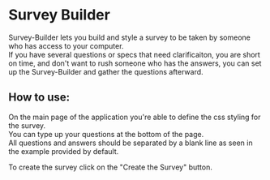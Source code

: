 Survey Builder
==============

Survey-Builder lets you build and style a survey to be taken by someone who has access to your computer.  
If you have several questions or specs that need clarificaiton, you are short on time, and don't want to rush
someone who has the answers, you can set up the Survey-Builder and gather the questions afterward.

How to use:
----

On the main page of the application you're able to define the css styling for the survey.  
You can type up your questions at the bottom of the page.  
All questions and answers should be separated by a blank line as seen in the example provided by default.
 
To create the survey click on the "Create the Survey" button.

